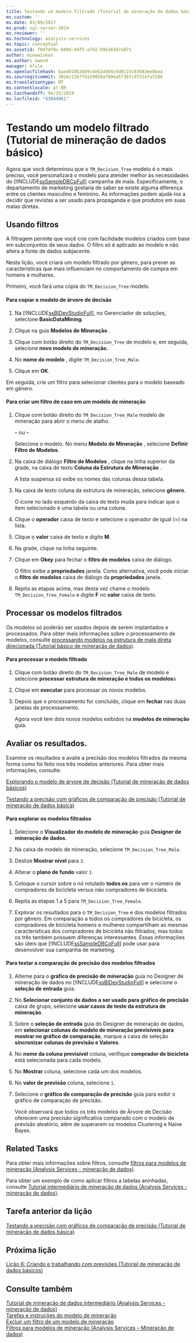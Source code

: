 ```yaml
---
title: Testando um modelo filtrado (Tutorial de mineração de dados básico) | Microsoft Docs
ms.custom: ''
ms.date: 03/09/2017
ms.prod: sql-server-2014
ms.reviewer: ''
ms.technology: analysis-services
ms.topic: conceptual
ms.assetid: f0d74f8c-600d-4df5-a742-695e6947a071
author: minewiskan
ms.author: owend
manager: kfile
ms.openlocfilehash: baa4910b2849c4eb2dd04c6d0115c83683ee8bea
ms.sourcegitcommit: 3026c22b7fba19059a769ea5f367c4f51efaf286
ms.translationtype: MT
ms.contentlocale: pt-BR
ms.lasthandoff: 06/15/2019
ms.locfileid: "63044061"
---
```

# <a name="testing-a-filtered-model-basic-data-mining-tutorial"></a>Testando um modelo filtrado (Tutorial de mineração de dados básico)
  Agora que você determinou que o `TM_Decision_Tree` modelo é o mais preciso, você personalizará o modelo para atender melhor às necessidades do [!INCLUDE[ssSampleDBCoFull](../includes/sssampledbcofull-md.md)] campanha de mala. Especificamente, o departamento de marketing gostaria de saber se existe alguma diferença entre os clientes masculino e feminino. As informações podem ajudá-los a decidir que revistas a ser usado para propaganda e que produtos em suas malas diretas.  
  
## <a name="using-filters"></a>Usando filtros  
 A filtragem permite que você crie com facilidade modelos criados com base em subconjuntos de seus dados. O filtro só é aplicado ao modelo e não altera a fonte de dados subjacente.  
  
 Nesta lição, você criará um modelo filtrado por gênero, para prever as características que mais influenciam no comportamento de compra em homens e mulheres.  
  
 Primeiro, você fará uma cópia do `TM_Decision_Tree` modelo.  
  
#### <a name="to-copy-the-decision-tree-model"></a>Para copiar o modelo de árvore de decisão  
  
1.  Na [!INCLUDE[ssBIDevStudioFull](../includes/ssbidevstudiofull-md.md)], no Gerenciador de soluções, selecione **BasicDataMining**.  
  
2.  Clique na guia **Modelos de Mineração** .  
  
3.  Clique com botão direito do `TM_Decision_Tree` de modelo e, em seguida, selecione **novo modelo de mineração.**  
  
4.  No **nome do modelo** , digite `TM_Decision_Tree_Male`.  
  
5.  Clique em **OK**.  
  
 Em seguida, crie um filtro para selecionar clientes para o modelo baseado em gênero.  
  
#### <a name="to-create-a-case-filter-on-a-mining-model"></a>Para criar um filtro de caso em um modelo de mineração  
  
1.  Clique com botão direito do `TM_Decision_Tree_Male` modelo de mineração para abrir o menu de atalho.  
  
     – ou –  
  
     Selecione o modelo. No menu **Modelo de Mineração** , selecione **Definir Filtro de Modelos**.  
  
2.  Na caixa de diálogo **Filtro de Modelos** , clique na linha superior da grade, na caixa de texto **Coluna da Estrutura de Mineração** .  
  
     A lista suspensa só exibe os nomes das colunas dessa tabela.  
  
3.  Na caixa de texto coluna da estrutura de mineração, selecione **gênero**.  
  
     O ícone no lado esquerdo da caixa de texto muda para indicar que o item selecionado é uma tabela ou uma coluna.  
  
4.  Clique o **operador** caixa de texto e selecione o operador de igual (=) na lista.  
  
5.  Clique o **valor** caixa de texto e digite **M**.  
  
6.  Na grade, clique na linha seguinte.  
  
7.  Clique em **Okey** para fechar o **filtro de modelos** caixa de diálogo.  
  
     O filtro exibe a **propriedades** janela. Como alternativa, você pode iniciar o **filtro de modelos** caixa de diálogo da **propriedades** janela.  
  
8.  Repita as etapas acima, mas desta vez chame o modelo `TM_Decision_Tree_Female` e digite **F** no **valor** caixa de texto.  
  
## <a name="process-the-filtered-models"></a>Processar os modelos filtrados  
 Os modelos só poderão ser usados depois de serem implantados e processados. Para obter mais informações sobre o processamento de modelos, consulte [processando modelos na estrutura de mala direta direcionada &#40;Tutorial básico de mineração de dados&#41;](../../2014/tutorials/processing-models-in-the-targeted-mailing-structure-basic-data-mining-tutorial.md).  
  
#### <a name="to-process-the-filtered-model"></a>Para processar o modelo filtrado  
  
1.  Clique com botão direito do `TM_Decision_Tree_Male` de modelo e selecione **processar estrutura de mineração e todos os modelos**s  
  
2.  Clique em **executar** para processar os novos modelos.  
  
3.  Depois que o processamento for concluído, clique em **fechar** nas duas janelas de processamento.  
  
     Agora você tem dois novos modelos exibidos na **modelos de mineração** guia.  
  
## <a name="evaluate-the-results"></a>Avaliar os resultados.  
 Examine os resultados e avalie a precisão dos modelos filtrados da mesma forma como foi feito nos três modelos anteriores. Para obter mais informações, consulte:  
  
 [Explorando o modelo de árvore de decisão &#40;Tutorial de mineração de dados básicos&#41;](../../2014/tutorials/exploring-the-decision-tree-model-basic-data-mining-tutorial.md)  
  
 [Testando a precisão com gráficos de comparação de precisão &#40;Tutorial de mineração de dados básica&#41;](../../2014/tutorials/testing-accuracy-with-lift-charts-basic-data-mining-tutorial.md)  
  
#### <a name="to-explore-the-filtered-models"></a>Para explorar os modelos filtrados  
  
1.  Selecione o **Visualizador do modelo de mineração** guia **Designer de mineração de dados**.  
  
2.  Na caixa de modelo de mineração, selecione `TM_Decision_Tree_Male`.  
  
3.  Deslize **Mostrar nível** para `3`.  
  
4.  Alterar o **plano de fundo** valor `1`.  
  
5.  Coloque o cursor sobre o nó rotulado **todos os** para ver o número de compradores de bicicleta versus não compradores de bicicleta.  
  
6.  Repita as etapas 1 a 5 para `TM_Decision_Tree_Female`.  
  
7.  Explorar os resultados para o `TM_Decision_Tree` e dos modelos filtrados por gênero. Em comparação a todos os compradores de bicicleta, os compradores de bicicleta homens e mulheres compartilham as mesmas características dos compradores de bicicleta não filtrados, mas todos os três também possuem diferenças interessantes. Essas informações são úteis que [!INCLUDE[ssSampleDBCoFull](../includes/sssampledbcofull-md.md)] pode usar para desenvolver sua campanha de marketing.  
  
#### <a name="to-test-the-lift-of-the-filtered-models"></a>Para testar a comparação de precisão dos modelos filtrados  
  
1.  Alterne para o **gráfico de precisão de mineração** guia no Designer de mineração de dados no [!INCLUDE[ssBIDevStudioFull](../includes/ssbidevstudiofull-md.md)] e selecione o **seleção de entrada** guia.  
  
2.  No **Selecionar conjunto de dados a ser usado para gráfico de precisão** caixa de grupo, selecione **usar casos de teste da estrutura de mineração**.  
  
3.  Sobre o **seleção de entrada** guia do Designer de mineração de dados, em **selecionar colunas do modelo de mineração previsíveis para mostrar no gráfico de comparação**, marque a caixa de seleção **sincronizar colunas de previsão e Valores**.  
  
4.  No **nome da coluna previsível** coluna, verifique **comprador de bicicleta** está selecionada para cada modelo.  
  
5.  No **Mostrar** coluna, selecione cada um dos modelos.  
  
6.  No **valor de previsão** coluna, selecione `1`.  
  
7.  Selecione o **gráfico de comparação de precisão** guia para exibir o gráfico de comparação de precisão.  
  
     Você observará que todos os três modelos de Árvore de Decisão oferecem uma precisão significativa comparado com o modelo de previsão aleatório, além de superarem os modelos Clustering e Naive Bayes.  
  
## <a name="related-tasks"></a>Related Tasks  
 Para obter mais informações sobre filtros, consulte [filtros para modelos de mineração &#40;Analysis Services - mineração de dados&#41;](../../2014/analysis-services/data-mining/filters-for-mining-models-analysis-services-data-mining.md).  
  
 Para obter um exemplo de como aplicar filtros a tabelas aninhadas, consulte [Tutorial intermediário de mineração de dados &#40;Analysis Services - mineração de dados&#41;](../../2014/tutorials/intermediate-data-mining-tutorial-analysis-services-data-mining.md).  
  
## <a name="previous-task-in-lesson"></a>Tarefa anterior da lição  
 [Testando a precisão com gráficos de comparação de precisão &#40;Tutorial de mineração de dados básica&#41;](../../2014/tutorials/testing-accuracy-with-lift-charts-basic-data-mining-tutorial.md)  
  
## <a name="next-lesson"></a>Próxima lição  
 [Lição 6: Criando e trabalhando com previsões &#40;Tutorial de mineração de dados básicos&#41;](../../2014/tutorials/lesson-6-creating-and-working-with-predictions-basic-data-mining-tutorial.md)  
  
## <a name="see-also"></a>Consulte também  
 [Tutorial de mineração de dados intermediário &#40;Analysis Services - mineração de dados&#41;](../../2014/tutorials/intermediate-data-mining-tutorial-analysis-services-data-mining.md)   
 [Tarefas e instruções do modelo de mineração](../../2014/analysis-services/data-mining/mining-model-tasks-and-how-tos.md)   
 [Excluir um filtro de um modelo de mineração](../../2014/analysis-services/data-mining/delete-a-filter-from-a-mining-model.md)   
 [Filtros para modelos de mineração &#40;Analysis Services – Mineração de dados&#41;](../../2014/analysis-services/data-mining/filters-for-mining-models-analysis-services-data-mining.md)  
  
  

